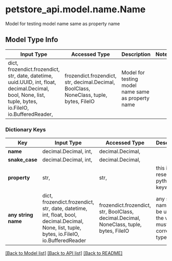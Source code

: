 # petstore_api.model.name.Name

Model for testing model name same as property name

## Model Type Info
Input Type | Accessed Type | Description | Notes
------------ | ------------- | ------------- | -------------
dict, frozendict.frozendict, str, date, datetime, uuid.UUID, int, float, decimal.Decimal, bool, None, list, tuple, bytes, io.FileIO, io.BufferedReader,  | frozendict.frozendict, str, decimal.Decimal, BoolClass, NoneClass, tuple, bytes, FileIO | Model for testing model name same as property name | 

### Dictionary Keys
Key | Input Type | Accessed Type | Description | Notes
------------ | ------------- | ------------- | ------------- | -------------
**name** | decimal.Decimal, int,  | decimal.Decimal,  |  | 
**snake_case** | decimal.Decimal, int,  | decimal.Decimal,  |  | [optional] 
**property** | str,  | str,  | this is a reserved python keyword | [optional] 
**any string name** | dict, frozendict.frozendict, str, date, datetime, int, float, bool, decimal.Decimal, None, list, tuple, bytes, io.FileIO, io.BufferedReader | frozendict.frozendict, str, BoolClass, decimal.Decimal, NoneClass, tuple, bytes, FileIO | any string name can be used but the value must be the correct type | [optional]

[[Back to Model list]](../../README.md#documentation-for-models) [[Back to API list]](../../README.md#documentation-for-api-endpoints) [[Back to README]](../../README.md)


